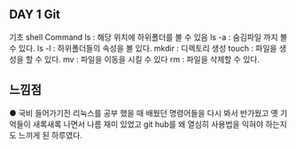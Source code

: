 ## DAY 1 Git

기초 shell Command
ls 	: 해당 위치에 하위폴더를 볼 수 있음
ls -a 	: 숨김파일 까지 볼 수 있다. 
ls -l	: 하위폴더들의 속성을 볼  있다.
mkdir 	: 디렉토리 생성
touch 	: 파일을 생성을 할 수 있다.
mv 	: 파일을 이동을 시킬 수 있다
rm	: 파일을 삭제할 수 있다.

## 느낌점 

 ● 국비 들어가기전 리눅스를 공부 했을 때 배웠던 명령어들을 다시 봐서 반가웠고 옛 기억들이 새록새록 나면서 나름 재미 있었고 git hub를 왜 열심히 사용법을 익혀야 하는지도 느끼게 된 하루였다.

